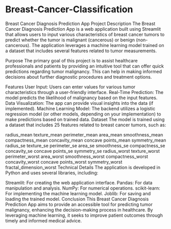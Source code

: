 # Breast-Cancer-Classification
Breast Cancer Diagnosis Prediction App
Project Description
The Breast Cancer Diagnosis Prediction App is a web application built using Streamlit that allows users to input various characteristics of breast cancer tumors to predict whether the tumor is malignant (cancerous) or benign (non-cancerous). The application leverages a machine learning model trained on a dataset that includes several features related to tumor measurements.

Purpose
The primary goal of this project is to assist healthcare professionals and patients by providing an intuitive tool that can offer quick predictions regarding tumor malignancy. This can help in making informed decisions about further diagnostic procedures and treatment options.

Features
User Input: Users can enter values for various tumor characteristics through a user-friendly interface.
Real-Time Prediction: The model predicts the likelihood of malignancy based on the input features.
Data Visualization: The app can provide visual insights into the data (if implemented).
Machine Learning Model: The backend utilizes a logistic regression model (or other models, depending on your implementation) to make predictions based on trained data.
Dataset
The model is trained using a dataset that includes 25 features related to breast cancer tumors, such as:

radius_mean
texture_mean
perimeter_mean
area_mean
smoothness_mean
compactness_mean
concavity_mean
concave points_mean
symmetry_mean
radius_se
texture_se
perimeter_se
area_se
smoothness_se
compactness_se
concavity_se
concave points_se
symmetry_se
radius_worst
texture_worst
perimeter_worst
area_worst
smoothness_worst
compactness_worst
concavity_worst
concave points_worst
symmetry_worst
fractal_dimension_worst
Technical Details
The application is developed in Python and uses several libraries, including:

Streamlit: For creating the web application interface.
Pandas: For data manipulation and analysis.
NumPy: For numerical operations.
scikit-learn: For implementing the machine learning model.
Joblib: For saving and loading the trained model.
Conclusion
This Breast Cancer Diagnosis Prediction App aims to provide an accessible tool for predicting tumor malignancy, enhancing the decision-making process in healthcare. By leveraging machine learning, it seeks to improve patient outcomes through timely and informed medical advice.
